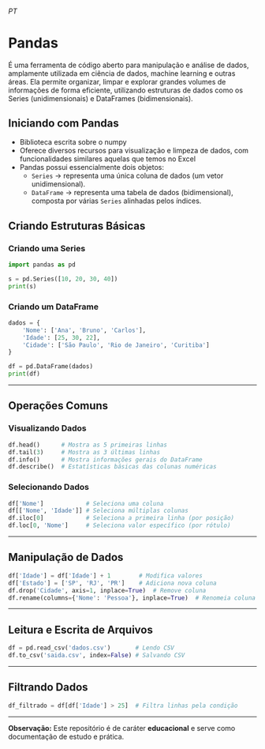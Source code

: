 ###### PT

# Pandas

É uma ferramenta de código aberto para manipulação e análise de dados, amplamente utilizada em ciência de dados, machine learning e outras áreas. Ela permite organizar, limpar e explorar grandes volumes de informações de forma eficiente, utilizando estruturas de dados como os Series (unidimensionais) e DataFrames (bidimensionais). 


## Iniciando com Pandas

* Biblioteca escrita sobre o numpy
* Oferece diversos recursos para visualização e limpeza de dados, com funcionalidades similares aquelas que temos no Excel
* Pandas possui essencialmente dois objetos:
    * `Series` → representa uma única coluna de dados (um vetor unidimensional).
    * `DataFrame` → representa uma tabela de dados (bidimensional), composta por várias `Series` alinhadas pelos índices.


## Criando Estruturas Básicas

### Criando uma Series

```python
import pandas as pd

s = pd.Series([10, 20, 30, 40])
print(s)
```

### Criando um DataFrame

```python
dados = {
    'Nome': ['Ana', 'Bruno', 'Carlos'],
    'Idade': [25, 30, 22],
    'Cidade': ['São Paulo', 'Rio de Janeiro', 'Curitiba']
}

df = pd.DataFrame(dados)
print(df)
```

---

## Operações Comuns

### Visualizando Dados

```python
df.head()      # Mostra as 5 primeiras linhas
df.tail(3)     # Mostra as 3 últimas linhas
df.info()      # Mostra informações gerais do DataFrame
df.describe()  # Estatísticas básicas das colunas numéricas
```

### Selecionando Dados

```python
df['Nome']            # Seleciona uma coluna
df[['Nome', 'Idade']] # Seleciona múltiplas colunas
df.iloc[0]            # Seleciona a primeira linha (por posição)
df.loc[0, 'Nome']     # Seleciona valor específico (por rótulo)
```

---

## Manipulação de Dados

```python
df['Idade'] = df['Idade'] + 1        # Modifica valores
df['Estado'] = ['SP', 'RJ', 'PR']    # Adiciona nova coluna
df.drop('Cidade', axis=1, inplace=True)  # Remove coluna
df.rename(columns={'Nome': 'Pessoa'}, inplace=True)  # Renomeia coluna
```

---

## Leitura e Escrita de Arquivos

```python
df = pd.read_csv('dados.csv')       # Lendo CSV
df.to_csv('saida.csv', index=False) # Salvando CSV
```

---

## Filtrando Dados

```python
df_filtrado = df[df['Idade'] > 25]  # Filtra linhas pela condição
```




---

**Observação:** Este repositório é de caráter **educacional** e serve como documentação de estudo e prática.
